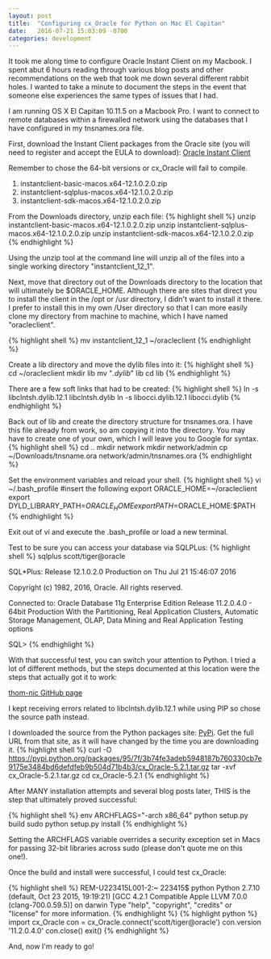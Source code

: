 ```yaml
---
layout: post
title:  "Configuring cx_Oracle for Python on Mac El Capitan"
date:   2016-07-21 15:03:09 -0700
categories: development
---
```

It took me  along time to configure Oracle Instant Client on my Macbook.  I spent abut 6 hours reading through various blog posts and other recommendations on the web that took me down several different rabbit holes. I wanted to take a minute to document the steps in the event that someone else experiences the same types of issues that I had.  

I am running OS X El Capitan 10.11.5 on a Macbook Pro.  I want to connect to remote databases within a firewalled network using the databases that I have configured in my tnsnames.ora file.

First, download the Instant Client packages from the Oracle site (you will need to register and accept the EULA to download):
[Oracle Instant Client][oracle-download]

Remember to chose the 64-bit versions or cx_Oracle will fail to compile.

1. instantclient-basic-macos.x64-12.1.0.2.0.zip
2. instantclient-sqlplus-macos.x64-12.1.0.2.0.zip
3. instantclient-sdk-macos.x64-12.1.0.2.0.zip

From the Downloads directory, unzip each file:
{% highlight shell %}
unzip instantclient-basic-macos.x64-12.1.0.2.0.zip
unzip instantclient-sqlplus-macos.x64-12.1.0.2.0.zip
unzip instantclient-sdk-macos.x64-12.1.0.2.0.zip
{% endhighlight %}

Using the unzip tool at the command line will unzip all of the files into a single working directory "instantclient_12_1".

Next, move that directory out of the Downloads directory to the location that will ultimately be $ORACLE_HOME. Although there are sites that direct you to install the client in the /opt or /usr directory, I didn't want to install it there.  I prefer to install this in my own /User directory so that I can more easily clone my directory from machine to machine, which I have named "oracleclient".

{% highlight shell %}
mv instantclient_12_1 ~/oracleclient
{% endhighlight %}

Create a lib directory and move the dylib files into it:
{% highlight shell %}
cd ~/oracleclient
mkdir lib
mv "*.dylib*" lib
cd lib
{% endhighlight %}

There are a few soft links that had to be created:
{% highlight shell %}
ln -s libclntsh.dylib.12.1 libclntsh.dylib
ln -s libocci.dylib.12.1 libocci.dylib
{% endhighlight %}

Back out of lib and create the directory structure for tnsnames.ora. I have this file already from work, so am copying it into the directory. You may have to create one of your own, which I will leave you to Google for syntax.
{% highlight shell %}
cd ..
mkdir network
mkdir network/admin
cp ~/Downloads/tnsname.ora network/admin/tnsnames.ora
{% endhighlight %}

Set the environment variables and reload your shell.
{% highlight shell %}
vi ~/.bash_profile
#insert the following
export ORACLE_HOME=~/oracleclient
export DYLD_LIBRARY_PATH=$ORACLE_HOME
export PATH=$ORACLE_HOME:$PATH
{% endhighlight %}

Exit out of vi and execute the .bash_profile or load a new terminal.

Test to be sure you can access your database via SQLPLus:
{% highlight shell %}
sqlplus scott/tiger@oracle


SQL*Plus: Release 12.1.0.2.0 Production on Thu Jul 21 15:46:07 2016

Copyright (c) 1982, 2016, Oracle.  All rights reserved.


Connected to:
Oracle Database 11g Enterprise Edition Release 11.2.0.4.0 - 64bit Production
With the Partitioning, Real Application Clusters, Automatic Storage Management, OLAP,
Data Mining and Real Application Testing options

SQL>
{% endhighlight %}

With that successful test, you can switch your attention to Python.  I tried a lot of different methods, but the steps documented at this location were the steps that actually got it to work:

[thom-nic GitHub page][gist-github]

I kept receiving errors related to libclntsh.dylib.12.1 while using PIP so chose the source path instead.

I downloaded the source from the Python packages site: [PyPi][python-package].  Get the full URL from that site, as it will have changed by the time you are downloading it.
{% highlight shell %}
curl -O https://pypi.python.org/packages/95/7f/3b74fe3adeb5948187b760330cb7e9175e3484bd6defdfeb9b504d71b4b3/cx_Oracle-5.2.1.tar.gz
tar -xvf cx_Oracle-5.2.1.tar.gz
cd cx_Oracle-5.2.1
{% endhighlight %}

After MANY installation attempts and several blog posts later, THIS is the step that ultimately proved successful:

{% highlight shell %}
env ARCHFLAGS="-arch x86_64" python setup.py build
sudo python setup.py install
{% endhighlight %}

Setting the ARCHFLAGS variable overrides a security exception set in Macs for passing 32-bit libraries across sudo (please don't quote me on this one!).

Once the build and install were successful, I could test cx_Oracle:

{% highlight shell %}
REM-U223415L001-2:~ 223415$ python
Python 2.7.10 (default, Oct 23 2015, 19:19:21)
[GCC 4.2.1 Compatible Apple LLVM 7.0.0 (clang-700.0.59.5)] on darwin
Type "help", "copyright", "credits" or "license" for more information.
{% endhighlight %}
{% highlight python %}
import cx_Oracle
con = cx_Oracle.connect('scott/tiger@oracle')
con.version
'11.2.0.4.0'
con.close()
exit()
{% endhighlight %}

And, now I'm ready to go!

[oracle-download]:http://www.oracle.com/technetwork/topics/intel-macsoft-096467.html
[gist-github]:https://gist.github.com/thom-nic/6011715
[python-package]:https://pypi.python.org/pypi/cx_Oracle/5.2.1
